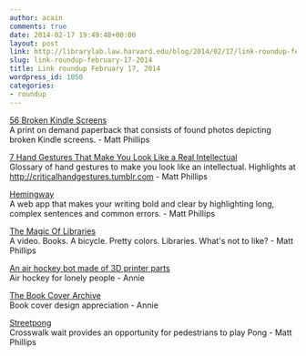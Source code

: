 ```yaml
---
author: acain
comments: true
date: 2014-02-17 19:49:48+00:00
layout: post
link: http://librarylab.law.harvard.edu/blog/2014/02/17/link-roundup-february-17-2014/
slug: link-roundup-february-17-2014
title: Link roundup February 17, 2014
wordpress_id: 1850
categories:
- roundup
---
```


[56 Broken Kindle Screens](http://silviolorusso.com/work/56-broken-kindle-screens/)  
A print on demand paperback that consists of found photos depicting broken Kindle screens. - Matt Phillips

[7 Hand Gestures That Make You Look Like a Real Intellectual](http://www.wired.com/design/2014/01/use-hand-gestures-look-like-real-intellectual/)  
Glossary of hand gestures to make you look like an intellectual. Highlights at http://criticalhandgestures.tumblr.com - Matt Phillips

[Hemingway](http://www.hemingwayapp.com/)  
A web app that makes your writing bold and clear by highlighting long, complex sentences and common errors. - Matt Phillips

[The Magic Of Libraries](https://vimeo.com/85812331)  
A video. Books. A bicycle. Pretty colors. Libraries. What's not to like? - Matt Phillips

[An air hockey bot made of 3D printer parts](http://webcache.googleusercontent.com/search?q=cache:9VklNLGr3Y8J:io9.com/this-guy-built-his-kids-an-air-hockey-opponent-out-of-3-1518977754+&cd=2&hl=en&ct=clnk&gl=us)  
Air hockey for lonely people - Annie

[The Book Cover Archive](http://bookcoverarchive.com/)  
Book cover design appreciation - Annie

[Streetpong](http://streetpong.info/)  
Crosswalk wait provides an opportunity for pedestrians to play Pong - Matt Phillips
